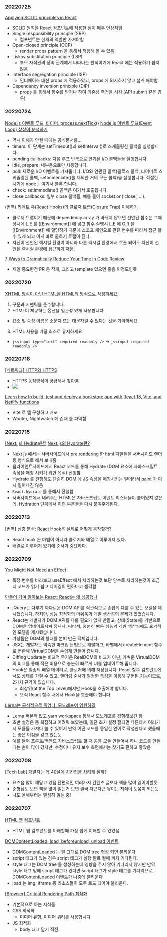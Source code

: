 ### 20220725

[Applying SOLID principles in React](https://konstantinlebedev.com/solid-in-react/)

- SOLID 원칙을 React 컴포넌트에 적용한 점이 매우 인상적임
- Single responsibility principle (SRP)
  - 컴포넌트는 한개의 역할만 가져야함
- Open-closed principle (OCP)
  - render props pattern 을 통해서 적용해 볼 수 있음
- Liskov substitution principle (LSP)
  - 부모 자식관의 상속 관계에서 나타나는 원칙이기에 React 에는 적용하기 쉽지 않음
- Interface segregation principle (ISP)
  - 인터페이스 대신 props 에 적용하였고, props 에 의지하지 않고 설계 해야함
- Dependency inversion principle (DIP)
  - props 를 통해서 함수를 받거나 하여 의존성 역전을 시킴 (API submit 같은 경우)

### 20220724

[Node.js 이벤트 루프, 타이머, process.nextTick()](https://nodejs.org/ko/docs/guides/event-loop-timers-and-nexttick/)
[Node.js 이벤트 루프(Event Loop) 샅샅이 분석하기](https://www.korecmblog.com/node-js-event-loop/)

- 역시 이해가 안될 때에는 공식문서를...
- timers: 이 단계는 setTimeout()과 setInterval()로 스케줄링한 콜백을 실행합니다.
- pending callbacks: 다음 루프 반복으로 연기된 I/O 콜백들을 실행합니다.
- idle, prepare: 내부용으로만 사용합니다.
- poll: 새로운 I/O 이벤트를 가져옵니다. I/O와 연관된 콜백(클로즈 콜백, 타이머로 스케줄링된 콜백, setImmediate()를 제외한 거의 모든 콜백)을 실행합니다. 적절한 시기에 node는 여기서 블록 합니다.
- check: setImmediate() 콜백은 여기서 호출됩니다.
- close callbacks: 일부 close 콜백들, 예를 들어 socket.on('close', ...).

[(번역) 리액트 훅(React Hooks)의 클로저 트랩(Closure Trap) 이해하기](https://velog.io/@superlipbalm/the-closure-trap-of-react-hooks?utm_source=substack&utm_medium=email)

- 클로저 트랩이기 때문에 dependency array 가 바뀌지 않으면 선언된 함수는 그때 당시에 L.E 를 [[Environment]] 에 넣고 함수 실행시 L.E 에 O.R 을 [[Environment]] 에 할당하기 때문에 스코프 체인으로 관련 변수를 따라서 접근 할 수 있게 되고 이게 바로 클로저 트랩이 된다.
- 자신이 선언된 렉시컬 환경이 아니라 다른 렉시컬 환경에서 호출 되어도 자신이 선언된 렉시컬 환경에 접근하기 때문.

[7 Ways to Dramatically Reduce Your Time in Code Review](https://dev.to/thawkin3/7-ways-to-dramatically-reduce-your-time-in-code-review-5cb2)

- 제일 중요한건 PR 은 작게, 그리고 template 있으면 좋음 이정도인듯

### 20220720

[XHTML 방식이 아닌 HTML을 HTML의 방식으로 작성하세요.](https://doong-jo.github.io/posts/write-html-the-html-way-not-the-xhtml-way)

1. 구문과 시맨틱을 준수합니다.
2. HTML이 제공하는 옵션을 일관성 있게 사용합니다.

- 요소 및 속성 이름은 소문자 또는 대문자일 수 있다는 것을 기억하세요.

3. HTML 사용을 가장 최소로 유지하세요.

- `js<input type="text" required readonly />` -> `js<input required readonly />`

### 20220718

[[네트워크] HTTP와 HTTPS](https://velog.io/@ss-won/%EB%84%A4%ED%8A%B8%EC%9B%8C%ED%81%AC-HTTP%EC%99%80-HTTPS)

- HTTPS 동작방식이 궁금해서 찾아봄
- ![](http://image.yes24.com/momo/TopCate1544/MidCate009/154387724.jpg)

[Learn how to build, test and deploy a bookstore app with React 18, Vite, and Netlify functions](https://labs.pineview.io/build-test-and-deploy-an-app-react18-vite-netlify-nightwatch/)

- Vite 로 앱 구성하고 배포
- Wouter, Nightwatch 에 존재 를 파악함

### 20220715

[[Next.js] Hydrate란?](https://narup.tistory.com/230)
[Next.js의 Hydrate란?](https://helloinyong.tistory.com/315)

- Next js 에서는 서버사이드에서 pre rendering 한 html 파일들을 서버사이드 렌더링 형식으로 해서 보내줌
- 클라이언트사이드에서 React 코드를 통해 Hydrate (DOM 요소에 자바스크립트 속성을 매칭 시키기 위한 목적) 진행함
- Hydrate 를 진행해도 단순히 DOM 에 JS 속성을 매칭시키는 일이라서 paint 가 다시 일어나진 않음
- `React.hydrate` 를 통해서 진행함
- 서버사이드에서 내려주는 HTML은 자바스크립트 이벤트 리스너들이 붙어있지 않은데, Hydration 단계에서 이런 부분들을 다시 붙여주게된다.

### 20220713

[[번역] 심층 분석: React Hook은 실제로 어떻게 동작할까?](https://hewonjeong.github.io/deep-dive-how-do-react-hooks-really-work-ko/)

- React hook 은 마법이 아니라 클로저와 배열로 이루어져 있다.
- 배열로 이루어져 있기에 순서가 중요하다.

### 20220709

[You Might Not Need an Effect](https://beta.reactjs.org/learn/you-might-not-need-an-effect?ck_subscriber_id=1691094335)

- 특정 변수를 바라보고 useEffect 에서 처리하는것 보단 함수로 처리하는것이 조금 더 코드가 읽기 쉽고 디버깅이 편하다고 생각함

[만들어 가며 알아보는 React: React는 왜 성공했나](https://techblog.woowahan.com/8311/)

- jQuery는 다루기 까다로운 DOM API를 직관적으로 손쉽게 다룰 수 있는 모델을 제시했습니다. 하지만, 성능 최적화의 아쉬움과 개발 생산성의 문제가 있었습니다.
- React는 개발자가 DOM API를 다룰 필요가 없게 만들고, 상태(State)를 기반으로 DOM을 업데이트시켜 줍니다. 따라서, 충분히 빠른 성능과 개발 생산성에도 효과적인 모델을 제시했습니다.
- 가상돔은 DOM의 형태를 본떠 만든 객체입니다.
- JSX는 개발자는 익숙한 마크업 문법으로 개발하고, 바벨에서 createElement 함수로 변환해 VirtualDOM을 손쉽게 만들어 줍니다.
- Diffing Update는 비교적 무거운 RealDOM의 비교가 아닌, 가벼운 VirtualDOM의 비교를 통해 적은 비용으로 충분히 빠르게 UI를 업데이트해 줍니다.
- Hook은 일종의 배열 데이터로, 클로저에 의해 저장됩니다. React 함수 컴포넌트에서도 상태를 가질 수 있고, 렌더링 순서가 일정한 특성을 이용해 구현된 기능이므로, 2가지 규약이 있습니다.
  - 최상위(at the Top Level)에서만 Hook을 호출해야 합니다.
  - 오직 React 함수 내에서 Hook을 호출해야 합니다.

[Lerna는 공식적으로 죽었다. 모노레포여 영원하길](https://doong-jo.github.io/posts/long-live-monorepos/?utm_source=substack&utm_medium=email)

- Lerna 써본적 없고 yarn workspace 통해서 모노레포를 경험해보긴 함
- 초반 설정은 좀 복잡하고 어려워 보였는데, 일단 초기 설정 잘되면 다른데서 여러가지 모듈들 가져다 쓸 수 있어서 만약 어떤 코드를 동일한 언어로 작성한다고 했을때는 좋은 이점을 갖고 있는듯
- 예를 들어 프론트/백엔드 자바스크립트 할 때 공통 모듈 만들어서 하니 코드를 만들때는 손이 많이 갔지만, 수정이나 유지 보수 측면에서는 찾기도 편하고 좋았음

### 20220708

[[Tech Lab] 개발자는 왜 40살에 치킨집을 차리게 될까?](https://medium.com/f-lab-blog/tech-lab-%EA%B0%9C%EB%B0%9C%EC%9E%90%EB%8A%94-%EC%99%9C-40%EC%82%B4%EC%97%90-%EC%B9%98%ED%82%A8%EC%A7%91%EC%9D%84-%EC%B0%A8%EB%A6%AC%EA%B2%8C-%EB%90%A0%EA%B9%8C-998eb6396f9d)

- 요즈음 많이 깨닫고 있음 단편적인 여러가지 컨텐츠 글보다 책을 많이 읽어야할듯
- 준형님도 보면 책을 많이 읽는거 보면 결국 차근차근 쌓이는 지식이 도움이 되는듯
- 나도 올해부터는 열심히 읽는 중!

### 20220707

[HTML 웹 컴포넌트](https://github.com/yamoo9/WebComponent)

- HTML 웹 컴포넌트를 이해할때 가장 쉽게 이해할 수 있었음

[DOMContentLoaded, load, beforeunload, unload 이벤트](https://ko.javascript.info/onload-ondomcontentloaded)

- DOMContentLoaded 는 말 그대로 DOM tree 형성 되면 불리운다
- script 태그가 있는 경우 script 태그가 실행 완료 될때 까지 기다린다.
- style 태그는 DOM tree 를 생성하는데 영향을 주지 않아 기다리지 않지만 만약 style 태그 밑에 script 태그가 있다면 script 태그가 style 태그를 기다리므로, DOMContentLoaded 이벤트가 나중에 불리운다
- load 는 img, iframe 등 리소스들이 모두 로드 되어야 불리운다.

[[Browser] Critical Rendering Path 최적화](https://beomy.github.io/tech/browser/critical-rendering-path/)

- 기본적으로 아는 지식들
- CSS 최적화
  - 미디어 유형, 미디어 쿼리를 사용합니다.
- JS 최적화
  - body 태그 닫기 직전 <script> 태그를 선언합니다.
  - <script ... async>와 같이 async 속성을 사용합니다.
- 여기서 궁금한 점이 생김 `domContentLoaded` 이부분인데 왠지 생각에는 `defer` 속성을 사용하면 `domContentLoaded` 이게 `load` 보다 빨리 실행 될 줄 알았지만
  기본적으로 `defer` 속성은 `domContentLoaded` 이벤트 보다 빠르게 실행 됨.
- 대신 `async` 는 `domContentLoaded` 보다 빨리 실행 될 수도 늦게 실행 될 수도 있음. (진정한 `async`)
- 참고: [defer, async 스크립트](https://ko.javascript.info/script-async-defer)
- `domContentLoaded`: DOM이 준비되고 자바스크립트 실행을 차단하는 스타일시트가 없는 시점을 표시합니다. DOM과 CSSOM이 모두 준비된 상태로 렌더 트리를 생성할 수 있는 시점입니다.
- `loadEvent`: 페이지 로드의 마지막 단계로, 브라우저가 추가 애플리케이션 로직을 트리거 할 수 있는 onload 이벤트를 발생시킵니다.

[[Browser] 브라우저 렌더링](https://beomy.github.io/tech/browser/browser-rendering/)

- HTML 마크업을 처리하고 DOM 트리를 빌드 합니다. (DOM 파싱)
- CSS 마크업을 처리하고 CSSOM 트리를 빌드 합니다. (CSS 파싱)
- DOM 및 CSSOM을 결합하여 렌더 트리를 형성합니다. (Attachment)
- 렌더 트리에서 레이아웃을 실행하여 각 노드의 기하학적 형태를 계산합니다. (Layout)
- 개별 노드를 화면에 페인트 합니다. (Painting)

[[Browser] Reflow와 Repaint](https://beomy.github.io/tech/browser/reflow-repaint/)

- Repaint(Redraw)는 화면에 변화가 있을 때 화면을 그리는 과정입니다.
- Reflow(Layout)는 뷰포트 내에서 렌더 트리의 노드의 정확한 위치와 크기를 계산하는 과정입니다.
- Repaint가 발생하는 경우는 화면이 변경되는 모든 경우입니다.
- Reflow가 발생하는 경우는 화면의 구조가 바뀌었을 경우입니다.

[자바스크립트 엔진의 최적화 기법 (1) - JITC, Adaptive Compilation](https://meetup.toast.com/posts/77)

- 자주 반복돼서 수행되는 구간(Hotspot) 이 별로 없는 고전적인 JavaScript 프로그램들에는 interpreter가 JITC보다 효율이 좋다.
- 최근 많이 사용되는 compute-intensive한 JavaScript 프로그램들에는 JITC가 좋다.
- 두 가지 성향의 코드에 대한 성능을 모두 만족하기 위해 최근 엔진들은 adaptive JITC를 채용한다.
- Adaptive JITC는 type profiling을 수행하므로, 변수의 type이 변하지 않는다면 높은 성능을 얻을 수 있다.
  - profiling을 수행하는 동안 특정 변수의 타입이 변하지 않았다면 그 이후에도 그 변수는 타입이 변하지 않을 가능성이 매우 높을 것이다

### 20220705

[지역성의 원칙을 고려한 패키지 구조: 기능별로 나누기](https://ahnheejong.name/articles/package-structure-with-the-principal-of-locality-in-mind/)

- 나도 요즘 기능적으로 나누는 것 보단 도메인 별로 나누는게 더 좋다는 생각을 함
- 도메인 별로 나누고 그 안에서 기능적으로 나누는게 훨씬 보기 편하고 관리하기 편하다는 생각이 듬

### 20220704

[(번역) AbortController는 당신의 친구입니다](https://velog.io/@sehyunny/abort-controller-is-your-friend?utm_source=substack&utm_medium=email)

- 번역이 좀 이상하긴 하지만 그래도 단순 fetch 보다 다양한 동작에서 동작을 취소시킬 수 있다는 점이 오 좋군 싶음

[Dangit, Git!?!](https://dangitgit.com/ko)

- 역시 git 은 push 만 안하면 다 해결 할 수 있고, add, commit, push 만 이해하고 내 브렌치에서만 잘 관리하면 문제가 없으나, 역시 문제가 있을때는 여러가지 고생하는것보다 처음부터 시작하는것도 나쁘지 않다고 생각함 ㅋㅋㅋ

### 20220702

[프론트엔드 역사와 미래, 업무 분야 ... 그리고 잘하는 프론트엔드 개발자란?](https://velog.io/@teo/frontend#3-%EC%9E%98%ED%95%98%EB%8A%94-%ED%94%84%EB%A1%A0%ED%8A%B8%EC%97%94%EB%93%9C-%EA%B0%9C%EB%B0%9C%EC%9E%90%EB%9E%80)

- 잘하는 개발자에 대하여 고민하고 있는데 역시 많은 것들과 연결되어있는 프론트엔드 분야에서 잘한다는 느낌은 기술적인것도 기술적인것이지만 의사소통 잘하고 잘 만들어 내는것 같다.
